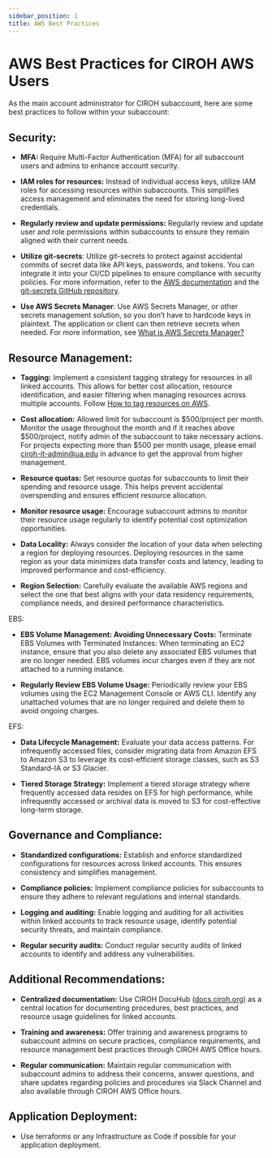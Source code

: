 ```yaml
---
sidebar_position: 1
title: AWS Best Practices
---
```


# AWS Best Practices for CIROH AWS Users

As the main account administrator for CIROH subaccount, here are some best practices to follow within your subaccount:

## Security:

- **MFA:** Require Multi-Factor Authentication (MFA) for all subaccount users and admins to enhance account security.
  
- **IAM roles for resources:** Instead of individual access keys, utilize IAM roles for accessing resources within subaccounts. This simplifies access management and eliminates the need for storing long-lived credentials.
  
- **Regularly review and update permissions:** Regularly review and update user and role permissions within subaccounts to ensure they remain aligned with their current needs.

- **Utilize git-secrets**: Utilize git-secrets to protect against accidental commits of secret data like API keys, passwords, and tokens. You can integrate it into your CI/CD pipelines to ensure compliance with security policies. For more information, refer to the [AWS documentation](https://docs.aws.amazon.com/prescriptive-guidance/latest/patterns/scan-git-repositories-for-sensitive-information-and-security-issues-by-using-git-secrets.html) and the [git-secrets GitHub repository](https://github.com/awslabs/git-secrets).

- **Use AWS Secrets Manager**: Use AWS Secrets Manager, or other secrets management solution, so you don’t have to hardcode keys in plaintext. The application or client can then retrieve secrets when needed. For more information, see [What is AWS Secrets Manager?](https://docs.aws.amazon.com/secretsmanager/latest/userguide/intro.html)

## Resource Management:

- **Tagging:** Implement a consistent tagging strategy for resources in all linked accounts. This allows for better cost allocation, resource identification, and easier filtering when managing resources across multiple accounts. Follow [How to tag resources on AWS](https://docs.ciroh.org/docs/education/CloudComputing/AWS/).

- **Cost allocation:** Allowed limit for subaccount is $500/project per month. Monitor the usage throughout the month and if it reaches above $500/project, notify admin of the subaccount to take necessary actions. For projects expecting more than $500 per month usage, please email [ciroh-it-admin@ua.edu](mailto:ciroh-it-admin@ua.edu) in advance to get the approval from higher management.

- **Resource quotas:** Set resource quotas for subaccounts to limit their spending and resource usage. This helps prevent accidental overspending and ensures efficient resource allocation.

- **Monitor resource usage:** Encourage subaccount admins to monitor their resource usage regularly to identify potential cost optimization opportunities.

- **Data Locality:** Always consider the location of your data when selecting a region for deploying resources. Deploying resources in the same region as your data minimizes data transfer costs and latency, leading to improved performance and cost-efficiency.

- **Region Selection:** Carefully evaluate the available AWS regions and select the one that best aligns with your data residency requirements, compliance needs, and desired performance characteristics.

EBS:
- **EBS Volume Management: Avoiding Unnecessary Costs:** Terminate EBS Volumes with Terminated Instances: When terminating an EC2 instance, ensure that you also delete any associated EBS volumes that are no longer needed. EBS volumes incur charges even if they are not attached to a running instance.

- **Regularly Review EBS Volume Usage:** Periodically review your EBS volumes using the EC2 Management Console or AWS CLI. Identify any unattached volumes that are no longer required and delete them to avoid ongoing charges.

EFS:
- **Data Lifecycle Management:** Evaluate your data access patterns. For infrequently accessed files, consider migrating data from Amazon EFS to Amazon S3 to leverage its cost-efficient storage classes, such as S3 Standard-IA or S3 Glacier.

- **Tiered Storage Strategy:** Implement a tiered storage strategy where frequently accessed data resides on EFS for high performance, while infrequently accessed or archival data is moved to S3 for cost-effective long-term storage.

## Governance and Compliance:

- **Standardized configurations:** Establish and enforce standardized configurations for resources across linked accounts. This ensures consistency and simplifies management.
  
- **Compliance policies:** Implement compliance policies for subaccounts to ensure they adhere to relevant regulations and internal standards.
  
- **Logging and auditing:** Enable logging and auditing for all activities within linked accounts to track resource usage, identify potential security threats, and maintain compliance.
  
- **Regular security audits:** Conduct regular security audits of linked accounts to identify and address any vulnerabilities.

## Additional Recommendations:

- **Centralized documentation:** Use CIROH DocuHub ([docs.ciroh.org](https://docs.ciroh.org)) as a central location for documenting procedures, best practices, and resource usage guidelines for linked accounts.

- **Training and awareness:** Offer training and awareness programs to subaccount admins on secure practices, compliance requirements, and resource management best practices through CIROH AWS Office hours.

- **Regular communication:** Maintain regular communication with subaccount admins to address their concerns, answer questions, and share updates regarding policies and procedures via Slack Channel and also available through CIROH AWS Office hours.

## Application Deployment:

- Use terraforms or any Infrastructure as Code if possible for your application deployment.
